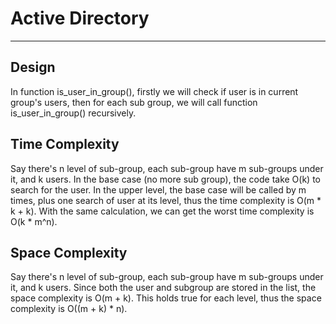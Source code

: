 # Active Directory

---
## Design
In function is_user_in_group(), firstly we will check if user is in current group's users, then for each sub group, we will call function is_user_in_group() recursively.

## Time Complexity
Say there's n level of sub-group, each sub-group have m sub-groups under it, and k users. In the base case (no more sub group), the code take O(k) to search for the user. In the upper level, the base case will be called by m times, plus one search of user at its level, thus the time complexity is O(m * k + k). With the same calculation, we can get the worst time complexity is O(k * m^n).

## Space Complexity
Say there's n level of sub-group, each sub-group have m sub-groups under it, and k users. Since both the user and subgroup are stored in the list, the space complexity is O(m + k). This holds true for each level, thus the space complexity is O((m + k) * n).





